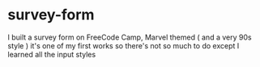 # survey-form
I built a survey form on FreeCode Camp, Marvel themed ( and a very 90s style )
it's one of my first works so there's not so much to do except I learned all the input styles
